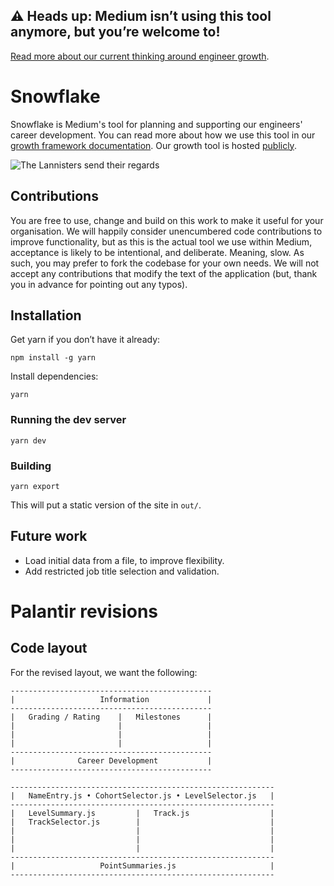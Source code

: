 ## ⚠️ Heads up: Medium isn’t using this tool anymore, but you’re welcome to!
[Read more about our current thinking around engineer growth](https://medium.engineering/engineering-growth-at-medium-4935b3234d25).

# Snowflake

Snowflake is Medium's tool for planning and supporting our engineers' career development. You can read more
about how we use this tool in our [growth framework documentation](https://medium.com/s/engineering-growth-framework).
Our growth tool is hosted [publicly](https://snowflake.medium.com).

![The Lannisters send their regards](https://i.imgur.com/e9DYLBr.png)

## Contributions

You are free to use, change and build on this work to make it useful for your organisation. We will happily consider
unencumbered code contributions to improve functionality, but as this is the actual tool we use within Medium, acceptance is likely to be intentional, and deliberate. Meaning, slow. As such, you may prefer to fork the codebase for your own needs. We will not accept any contributions that modify the text of the application (but, thank you in advance for pointing out any typos).

## Installation

Get yarn if you don’t have it already:

`npm install -g yarn`

Install dependencies:

`yarn`

### Running the dev server

`yarn dev`

### Building

`yarn export`

This will put a static version of the site in `out/`.

## Future work

* Load initial data from a file, to improve flexibility.
* Add restricted job title selection and validation.

# Palantir revisions

## Code layout

For the revised layout, we want the following:

```
---------------------------------------------
|                   Information             |
---------------------------------------------
|   Grading / Rating    |   Milestones      |
|                       |                   |
|                       |                   |
|                       |                   |
---------------------------------------------
|              Career Development           |
---------------------------------------------

```

```
-----------------------------------------------------------
|   NameEntry.js • CohortSelector.js • LevelSelector.js   |
-----------------------------------------------------------
|   LevelSummary.js         |   Track.js                  |
|   TrackSelector.js        |                             |
|                           |                             |
|                           |                             |
|                           |                             |
-----------------------------------------------------------
|                   PointSummaries.js                     |
-----------------------------------------------------------
```
